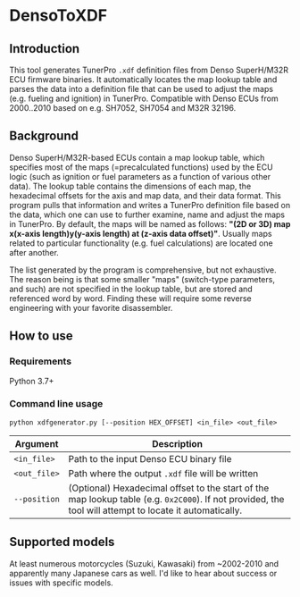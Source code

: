 # DensoToXDF
## Introduction

This tool generates TunerPro `.xdf` definition files from Denso SuperH/M32R ECU firmware binaries. It automatically locates the map lookup table and parses the data into a definition file that can be used to adjust the maps (e.g. fueling and ignition) in TunerPro. Compatible with Denso ECUs from 2000..2010 based on e.g. SH7052, SH7054 and M32R 32196.

## Background

Denso SuperH/M32R-based ECUs contain a map lookup table, which specifies most of the maps (=precalculated functions) used by the ECU logic (such as ignition or fuel parameters as a function of various other data).
The lookup table contains the dimensions of each map, the hexadecimal offsets for the axis and map data, and their data format.
This program pulls that information and writes a TunerPro definition file based on the data, which one can use to further examine, name and adjust the maps in TunerPro.
By default, the maps will be named as follows: **"(2D or 3D) map x(x-axis length)y(y-axis length) at (z-axis data offset)"**. Usually maps related to particular functionality (e.g. fuel calculations) are located one after another.

The list generated by the program is comprehensive, but not exhaustive. The reason being is that some smaller "maps" (switch-type parameters, and such) are not specified in the lookup table,
but are stored and referenced word by word. Finding these will require some reverse engineering with your favorite disassembler.

## How to use

### Requirements

Python 3.7+

### Command line usage

`python xdfgenerator.py [--position HEX_OFFSET] <in_file> <out_file>`

| Argument         | Description                                                                 |
|------------------|-----------------------------------------------------------------------------|
| `<in_file>`      | Path to the input Denso ECU binary file                                     |
| `<out_file>`     | Path where the output `.xdf` file will be written                           |
| `--position`     | (Optional) Hexadecimal offset to the start of the map lookup table (e.g. `0x2C000`). If not provided, the tool will attempt to locate it automatically. |

## Supported models

At least numerous motorcycles (Suzuki, Kawasaki) from ~2002-2010 and apparently many Japanese cars as well. I'd like to hear about success or issues with specific models.

